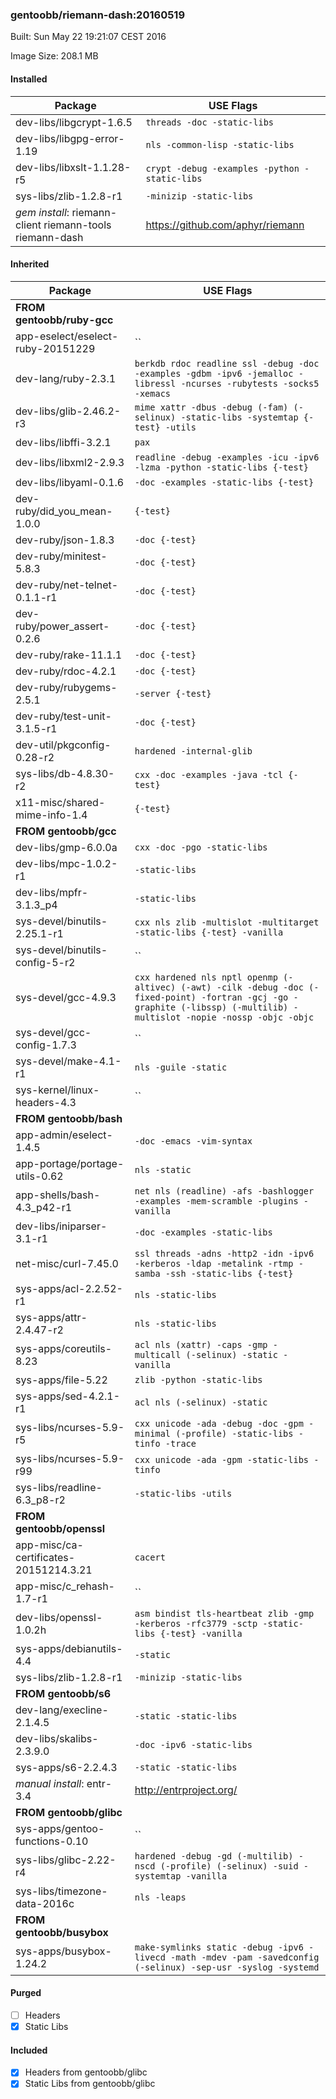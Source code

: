 ### gentoobb/riemann-dash:20160519
Built: Sun May 22 19:21:07 CEST 2016

Image Size: 208.1 MB
#### Installed
Package | USE Flags
--------|----------
dev-libs/libgcrypt-1.6.5 | `threads -doc -static-libs`
dev-libs/libgpg-error-1.19 | `nls -common-lisp -static-libs`
dev-libs/libxslt-1.1.28-r5 | `crypt -debug -examples -python -static-libs`
sys-libs/zlib-1.2.8-r1 | `-minizip -static-libs`
*gem install*: riemann-client riemann-tools riemann-dash | https://github.com/aphyr/riemann
#### Inherited
Package | USE Flags
--------|----------
**FROM gentoobb/ruby-gcc** |
app-eselect/eselect-ruby-20151229 | ``
dev-lang/ruby-2.3.1 | `berkdb rdoc readline ssl -debug -doc -examples -gdbm -ipv6 -jemalloc -libressl -ncurses -rubytests -socks5 -xemacs`
dev-libs/glib-2.46.2-r3 | `mime xattr -dbus -debug (-fam) (-selinux) -static-libs -systemtap {-test} -utils`
dev-libs/libffi-3.2.1 | `pax`
dev-libs/libxml2-2.9.3 | `readline -debug -examples -icu -ipv6 -lzma -python -static-libs {-test}`
dev-libs/libyaml-0.1.6 | `-doc -examples -static-libs {-test}`
dev-ruby/did_you_mean-1.0.0 | `{-test}`
dev-ruby/json-1.8.3 | `-doc {-test}`
dev-ruby/minitest-5.8.3 | `-doc {-test}`
dev-ruby/net-telnet-0.1.1-r1 | `-doc {-test}`
dev-ruby/power_assert-0.2.6 | `-doc {-test}`
dev-ruby/rake-11.1.1 | `-doc {-test}`
dev-ruby/rdoc-4.2.1 | `-doc {-test}`
dev-ruby/rubygems-2.5.1 | `-server {-test}`
dev-ruby/test-unit-3.1.5-r1 | `-doc {-test}`
dev-util/pkgconfig-0.28-r2 | `hardened -internal-glib`
sys-libs/db-4.8.30-r2 | `cxx -doc -examples -java -tcl {-test}`
x11-misc/shared-mime-info-1.4 | `{-test}`
**FROM gentoobb/gcc** |
dev-libs/gmp-6.0.0a | `cxx -doc -pgo -static-libs`
dev-libs/mpc-1.0.2-r1 | `-static-libs`
dev-libs/mpfr-3.1.3_p4 | `-static-libs`
sys-devel/binutils-2.25.1-r1 | `cxx nls zlib -multislot -multitarget -static-libs {-test} -vanilla`
sys-devel/binutils-config-5-r2 | ``
sys-devel/gcc-4.9.3 | `cxx hardened nls nptl openmp (-altivec) (-awt) -cilk -debug -doc (-fixed-point) -fortran -gcj -go -graphite (-libssp) (-multilib) -multislot -nopie -nossp -objc -objc`
sys-devel/gcc-config-1.7.3 | ``
sys-devel/make-4.1-r1 | `nls -guile -static`
sys-kernel/linux-headers-4.3 | ``
**FROM gentoobb/bash** |
app-admin/eselect-1.4.5 | `-doc -emacs -vim-syntax`
app-portage/portage-utils-0.62 | `nls -static`
app-shells/bash-4.3_p42-r1 | `net nls (readline) -afs -bashlogger -examples -mem-scramble -plugins -vanilla`
dev-libs/iniparser-3.1-r1 | `-doc -examples -static-libs`
net-misc/curl-7.45.0 | `ssl threads -adns -http2 -idn -ipv6 -kerberos -ldap -metalink -rtmp -samba -ssh -static-libs {-test}`
sys-apps/acl-2.2.52-r1 | `nls -static-libs`
sys-apps/attr-2.4.47-r2 | `nls -static-libs`
sys-apps/coreutils-8.23 | `acl nls (xattr) -caps -gmp -multicall (-selinux) -static -vanilla`
sys-apps/file-5.22 | `zlib -python -static-libs`
sys-apps/sed-4.2.1-r1 | `acl nls (-selinux) -static`
sys-libs/ncurses-5.9-r5 | `cxx unicode -ada -debug -doc -gpm -minimal (-profile) -static-libs -tinfo -trace`
sys-libs/ncurses-5.9-r99 | `cxx unicode -ada -gpm -static-libs -tinfo`
sys-libs/readline-6.3_p8-r2 | `-static-libs -utils`
**FROM gentoobb/openssl** |
app-misc/ca-certificates-20151214.3.21 | `cacert`
app-misc/c_rehash-1.7-r1 | ``
dev-libs/openssl-1.0.2h | `asm bindist tls-heartbeat zlib -gmp -kerberos -rfc3779 -sctp -static-libs {-test} -vanilla`
sys-apps/debianutils-4.4 | `-static`
sys-libs/zlib-1.2.8-r1 | `-minizip -static-libs`
**FROM gentoobb/s6** |
dev-lang/execline-2.1.4.5 | `-static -static-libs`
dev-libs/skalibs-2.3.9.0 | `-doc -ipv6 -static-libs`
sys-apps/s6-2.2.4.3 | `-static -static-libs`
*manual install*: entr-3.4 | http://entrproject.org/
**FROM gentoobb/glibc** |
sys-apps/gentoo-functions-0.10 | ``
sys-libs/glibc-2.22-r4 | `hardened -debug -gd (-multilib) -nscd (-profile) (-selinux) -suid -systemtap -vanilla`
sys-libs/timezone-data-2016c | `nls -leaps`
**FROM gentoobb/busybox** |
sys-apps/busybox-1.24.2 | `make-symlinks static -debug -ipv6 -livecd -math -mdev -pam -savedconfig (-selinux) -sep-usr -syslog -systemd`
#### Purged
- [ ] Headers
- [x] Static Libs

#### Included
- [x] Headers from gentoobb/glibc
- [x] Static Libs from gentoobb/glibc
